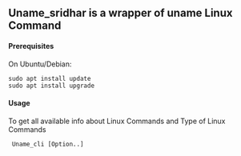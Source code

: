 ## Uname_sridhar is a wrapper of uname Linux Command

#### Prerequisites


On Ubuntu/Debian:

```
sudo apt install update
sudo apt install upgrade
```



#### Usage

To get all available info about Linux Commands and Type of Linux Commands
```
 Uname_cli [Option..]

```
